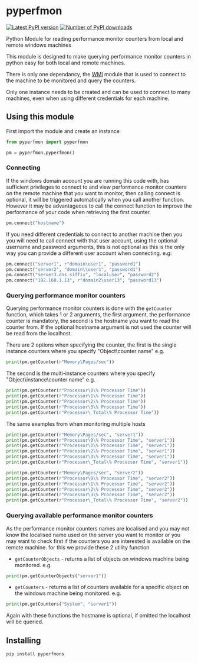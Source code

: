 # pyperfmon

[![Latest PyPI version](https://img.shields.io/pypi/v/pyperfmon.svg)](https://pypi.python.org/pypi/pyperfmon/) [![Number of PyPI downloads](https://img.shields.io/pypi/dm/pyperfmon.svg)](https://pypistats.org/packages/pyperfmon)

Python Module for reading performance monitor counters from local and remote windows machines

This module is designed to make querying performance monitor counters in python easy for both local and remote machines.

There is only one dependancy, the [WMI](https://github.com/tjguk/wmi/blob/master/readme.rst) module that is used to connect to the machine to be monitored and query the counters.

Only one instance needs to be created and can be used to connect to many machines, even when using different credentials for each machine.

## Using this module

First import the module and create an instance
```python
from pyperfmon import pyperfmon

pm = pyperfmon.pyperfmon()
```

### Connecting
If the windows domain account you are running this code with, has sufficient privileges to connect to and view performance monitor counters on the remote machine that you want to monitor, then calling connect is optional, it will be triggered automatically when you call another function. However it may be advantageous to call the connect function to improve the performance of your code when retrieving the first counter.

```python
pm.connect("hostname")
```

If you need different credentials to connect to another machine then you you will need to call connect with that user account, using the optional username and password arguments, this is not optional as this is the only way you can provide a different user account when connecting. e.g:

```python
pm.connect("server1", r"domain\user1", "password1")
pm.connect("server2", "domain\\user1", "password1")
pm.connect("server3.dns.siffix", "localuser", "password2")
pm.connect("192.168.1.13", r"domain2\user13", "password13")
```

### Querying performance monitor counters
Querying performance monitor counters is done with the `getCounter` function, which takes 1 or 2 arguments, the first argument, the performance counter is mandatory, the second is the hostname you want to read the counter from. If the optional hostname argument is not used the counter will be read from the localhost.

There are 2 options when specifying the counter, the first is the single instance counters where you specify "Object\\counter name" e.g.
```python
print(pm.getCounter(r"Memory\Pages/sec"))
```

The second is the multi-instance counters where you specify "Object\\instance\\counter name" e.g.
```python
print(pm.getCounter(r"Processor\0\% Processor Time"))
print(pm.getCounter(r"Processor\1\% Processor Time"))
print(pm.getCounter(r"Processor\2\% Processor Time"))
print(pm.getCounter(r"Processor\3\% Processor Time"))
print(pm.getCounter(r"Processor\_Total\% Processor Time"))
```

The same examples from when monitoring multiple hosts

```python
print(pm.getCounter(r"Memory\Pages/sec", "server1"))
print(pm.getCounter(r"Processor\0\% Processor Time", "server1"))
print(pm.getCounter(r"Processor\1\% Processor Time", "server1"))
print(pm.getCounter(r"Processor\2\% Processor Time", "server1"))
print(pm.getCounter(r"Processor\3\% Processor Time", "server1"))
print(pm.getCounter(r"Processor\_Total\% Processor Time", "server1"))

print(pm.getCounter(r"Memory\Pages/sec", "server2"))
print(pm.getCounter(r"Processor\0\% Processor Time", "server2"))
print(pm.getCounter(r"Processor\1\% Processor Time", "server2"))
print(pm.getCounter(r"Processor\2\% Processor Time", "server2"))
print(pm.getCounter(r"Processor\3\% Processor Time", "server2"))
print(pm.getCounter(r"Processor\_Total\% Processor Time", "server2"))
```

### Querying available performance monitor counters

As the performance monitor counters names are localised and you may not know the localised name used on the server you want to monitor or you may want to check first if the counters you are interested is available on the remote machine. for this we provide these 2 utility function
- `getCounterObjects` - returns a list of objects on windows machine being monitored. e.g.
```python
print(pm.getCounterObjects("server1"))
```
- `getCounters` - returns a list of counters available for a specific object on the windows machine being monitored. e.g.
```python
print(pm.getCounters("System", "server1"))
```

Again with these functions the hostname is optional, if omitted the localhost will be queried.


## Installing

```
pip install pyperfmons
```
